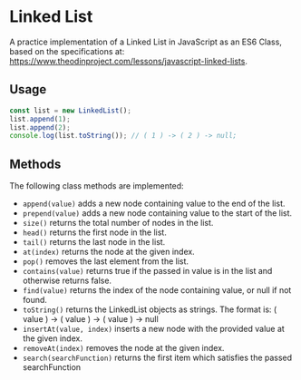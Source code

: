 # Linked List

A practice implementation of a Linked List in JavaScript as an ES6 Class, based on the specifications at: https://www.theodinproject.com/lessons/javascript-linked-lists.

## Usage

```js
const list = new LinkedList();
list.append(1);
list.append(2);
console.log(list.toString()); // ( 1 ) -> ( 2 ) -> null;
```

## Methods

The following class methods are implemented:

- `append(value)` adds a new node containing value to the end of the list.
- `prepend(value)` adds a new node containing value to the start of the list.
- `size()` returns the total number of nodes in the list.
- `head()` returns the first node in the list.
- `tail()` returns the last node in the list.
- `at(index)` returns the node at the given index.
- `pop()` removes the last element from the list.
- `contains(value)` returns true if the passed in value is in the list and otherwise returns false.
- `find(value)` returns the index of the node containing value, or null if not found.
- `toString()` returns the LinkedList objects as strings. The format is: ( value ) -> ( value ) -> ( value ) -> null
- `insertAt(value, index)` inserts a new node with the provided value at the given index.
- `removeAt(index)` removes the node at the given index.
- `search(searchFunction)` returns the first item which satisfies the passed searchFunction

